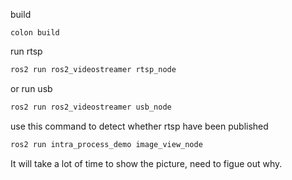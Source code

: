 build
```
colon build
```

run rtsp
```bash
ros2 run ros2_videostreamer rtsp_node 
```

or run usb
```bash
ros2 run ros2_videostreamer usb_node 
```

use this command to detect whether rtsp have been published
```bash
ros2 run intra_process_demo image_view_node
```
It will take a lot of time to show the picture, need to figue out why.

